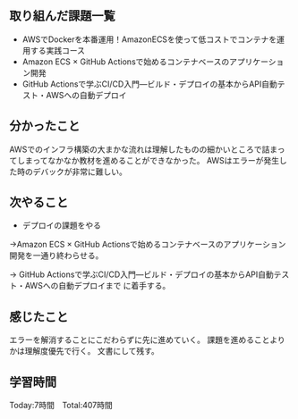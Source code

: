 ## 取り組んだ課題一覧

- AWSでDockerを本番運用！AmazonECSを使って低コストでコンテナを運用する実践コース
- Amazon ECS × GitHub Actionsで始めるコンテナベースのアプリケーション開発
- GitHub Actionsで学ぶCI/CD入門―ビルド・デプロイの基本からAPI自動テスト・AWSへの自動デプロイ

## 分かったこと

AWSでのインフラ構築の大まかな流れは理解したものの細かいところで詰まってしまってなかなか教材を進めることができなかった。
AWSはエラーが発生した時のデバックが非常に難しい。


## 次やること　

- デプロイの課題をやる

→Amazon ECS × GitHub Actionsで始めるコンテナベースのアプリケーション開発を一通り終わらせる。

→ GitHub Actionsで学ぶCI/CD入門―ビルド・デプロイの基本からAPI自動テスト・AWSへの自動デプロイまで に着手する。

## 感じたこと

エラーを解消することにこだわらずに先に進めていく。
課題を進めることよりかは理解度優先で行く。
文書にして残す。

## 学習時間

Today:7時間　Total:407時間